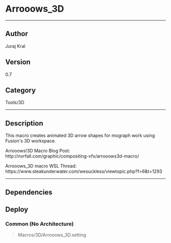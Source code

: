# Arrooows_3D
___

## Author
Juraj Kral

## Version
0.7

## Category
Tools/3D

___

## Description
<p>This macro creates animated 3D arrow shapes for mograph work using Fusion's 3D workspace.</p>

<p>Arrooows!3D Macro Blog Post:<br>
http://nvrfall.com/graphic/compositing-vfx/arrooows3d-macro/</p>

<p>Arrooows_3D macro WSL Thread:<br>
https://www.steakunderwater.com/wesuckless/viewtopic.php?f=6&t=1293</p>

___

## Dependencies

## Deploy

### Common (No Architecture)

> Macros/3D/Arrooows_3D.setting  
